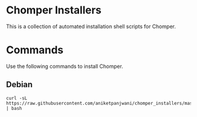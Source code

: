 # Chomper Installers
This is a collection of automated installation shell scripts for Chomper.
# Commands
Use the following commands to install Chomper.
## Debian
```
curl -sL https://raw.githubusercontent.com/aniketpanjwani/chomper_installers/master/debian.sh | bash
```
